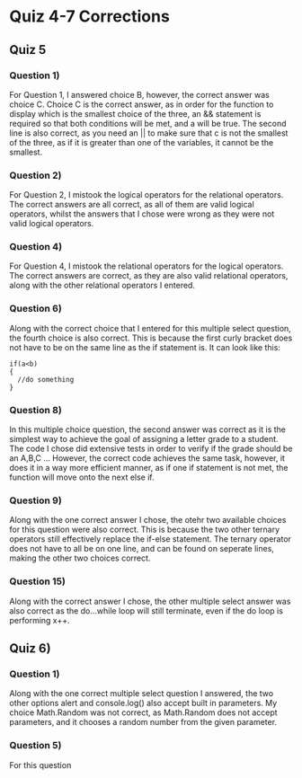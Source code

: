# Quiz 4-7 Corrections
## Quiz 5
### Question 1)
For Question 1, I answered choice B, however, the correct answer was choice C. Choice C is the correct answer, as in order for the function to display which is the smallest choice of the three, an && statement is required so that both conditions will be met, and a will be true. The second line is also correct, as you need an || to make sure that c is not the smallest of the three, as if it is greater than one of the variables, it cannot be the smallest.
### Question 2)
For Question 2, I mistook the logical operators for the relational operators. The correct answers are all correct, as all of them are valid logical operators, whilst the answers that I chose were wrong as they were not valid logical operators.
### Question 4)
For Question 4, I mistook the relational operators for the logical operators. The correct answers are correct, as they are also valid relational operators, along with the other relational operators I entered.
### Question 6)
Along with the correct choice that I entered for this multiple select question, the fourth choice is also correct. This is because the first curly bracket does not have to be on the same line as the if statement is. It can look like this:
```
if(a<b)
{
  //do something
}
```
### Question 8)
In this multiple choice question, the second answer was correct as it is the simplest way to achieve the goal of assigning a letter grade to a student. The code I chose did extensive tests in order to verify if the grade should be an A,B,C ... However, the correct code achieves the same task, however, it does it in a way more efficient manner, as if one if statement is not met, the function will move onto the next else if.

### Question 9)
Along with the one correct answer I chose, the otehr two available choices for this question were also correct. This is because the two other ternary operators still effectively replace the if-else statement. The ternary operator does not have to all be on one line, and can be found on seperate lines, making the other two choices correct.

### Question 15)
Along with the correct answer I chose, the other multiple select answer was also correct as the do...while loop will still terminate, even if the do loop is performing x++.

## Quiz 6)
### Question 1)
Along with the one correct multiple select question I answered, the two other options alert and console.log() also accept built in parameters. My choice Math.Random was not correct, as Math.Random does not accept parameters, and it chooses a random number from the given parameter.
### Question 5)
For this question
